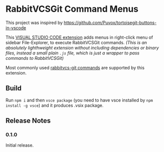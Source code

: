 # RabbitVCSGit Command Menus
This project was inspired by https://github.com/Puvox/tortoisegit-buttons-in-vscode

This [VISUAL STUDIO CODE extension](https://marketplace.visualstudio.com/items?itemName=sjp27.rabbitvcsegit-menus-vscode) adds menus in right-click menu of sidebar File-Explorer, to execute RabbitVCSGit commands. *(This is an absolutely lighthweight extension without including dependencies or binary files, instead a small plain `.js` file, which is just a wrapper to pass commands to RabbitVCSGit)*


Most commonly used [rabbitvcs-git commands](https://github.com/rabbitvcs/rabbitvcs) are supported by this extension.


## Build

Run `npm i` and then `vsce package` (you need to have vsce installed by `npm install -g vsce`) and it produces .vsix package.

## Release Notes

### 0.1.0

Initial release.